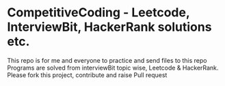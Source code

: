# CompetitiveCoding - Leetcode, InterviewBit, HackerRank solutions etc.
This repo is for me and everyone to practice and send files to this repo
Programs are solved from interviewBit topic wise, Leetcode & HackerRank.
Please fork this project, contribute and raise Pull request
